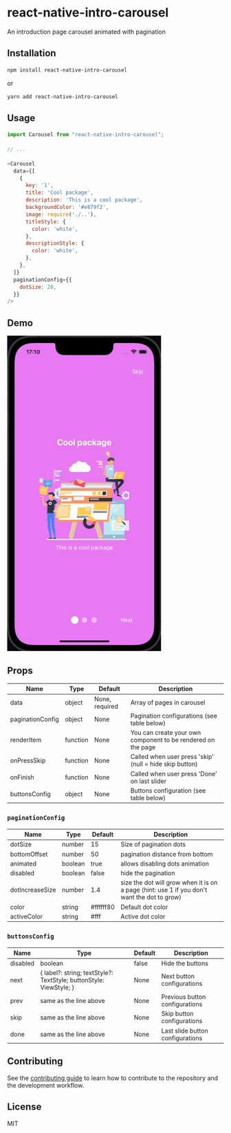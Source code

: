 # react-native-intro-carousel
An introduction page carousel animated with pagination
## Installation

```sh
npm install react-native-intro-carousel
```

or

```sh
yarn add react-native-intro-carousel
```

## Usage

```js
import Carousel from "react-native-intro-carousel";

// ...

<Carousel
  data={[
    {
      key: '1',
      title: 'Cool package',
      description: 'This is a cool package',
      backgroundColor: '#e879f2',
      image: require('./..'),
      titleStyle: {
        color: 'white',
      },
      descriptionStyle: {
        color: 'white',
      },
    },
  ]}
  paginationConfig={{
    dotSize: 20,
  }}
/>
```

## Demo

![Demo](/assets/demo.gif?raw=true "Demo")

## Props

| Name             | Type     | Default        | Description                                                  |
|------------------|----------|----------------|--------------------------------------------------------------|
| data             | object   | None, required | Array of pages in carousel                                   |
| paginationConfig | object   | None           | Pagination configurations (see table below)                  |
| renderItem       | function | None           | You can create your own component to be rendered on the page |
| onPressSkip      | function | None           | Called when user press 'skip' (null = hide skip button)      |
| onFinish         | function | None           | Called when user press 'Done' on last slider                 |
| buttonsConfig    | object   | None           | Buttons configuration (see table below)                      |

### `paginationConfig`

| Name            | Type    | Default   | Description                                                                                 |
|-----------------|---------|-----------|---------------------------------------------------------------------------------------------|
| dotSize         | number  | 15        | Size of pagination dots                                                                     |
| bottomOffset    | number  | 50        | pagination distance from bottom                                                             |
| animated        | boolean | true      | allows disabling dots animation                                                             |
| disabled        | boolean | false     | hide the pagination                                                                         |
| dotIncreaseSize | number  | 1.4       | size the dot will grow when it is on a page (hint: use 1 if you don't want the dot to grow) |
| color           | string  | #ffffff80 | Default dot color                                                                           |
| activeColor     | string  | #fff      | Active dot color                                                                            |

### `buttonsConfig`

| Name     | Type                                                                     | Default | Description                      |
|----------|--------------------------------------------------------------------------|---------|----------------------------------|
| disabled | boolean                                                                  | false   | Hide the buttons                 |
| next     | {   label?: string;   textStyle?: TextStyle;   buttonStyle: ViewStyle; } | None    | Next button configurations       |
| prev     | same as the line above                                                   | None    | Previous button configurations   |
| skip     | same as the line above                                                   | None    | Skip button configurations       |
| done     | same as the line above                                                   | None    | Last slide button configurations |

## Contributing

See the [contributing guide](CONTRIBUTING.md) to learn how to contribute to the repository and the development workflow.

## License

MIT

